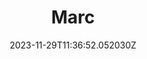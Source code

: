 ---
title: "Marc"
category: "IndieWeb & Personal Blogs"
site_url: https://marcamos.com/journal/
feed_url: https://marcamos.com/journal/feed.xml
date: 2023-11-29T11:36:52.052030Z
domain: marcamos.com

---
